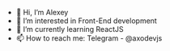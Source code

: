 - 👋 Hi, I’m Alexey
- 👀 I’m interested in Front-End development
- 🌱 I’m currently learning ReactJS
- 📫 How to reach me: Telegram - @axodevjs
